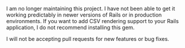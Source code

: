 I am no longer maintaining this project. I have not been able to get it working predictably in newer versions of Rails or in production environments. If you want to add CSV rendering support to your Rails application, I do not recommend installing this gem.

I will not be accepting pull requests for new features or bug fixes.
